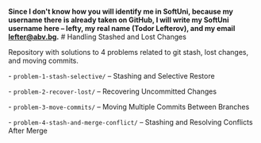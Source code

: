 **Since I don't know how you will identify me in SoftUni, because my username there is already taken on GitHub, I will write my SoftUni username here – lefty, my real name (Todor Lefterov), and my email lefter@abv.bg.**
\# Handling Stashed and Lost Changes

Repository with solutions to 4 problems related to git stash, lost changes, and moving commits.



\- `problem-1-stash-selective/` – Stashing and Selective Restore

\- `problem-2-recover-lost/` – Recovering Uncommitted Changes

\- `problem-3-move-commits/` – Moving Multiple Commits Between Branches

\- `problem-4-stash-and-merge-conflict/` – Stashing and Resolving Conflicts After Merge



